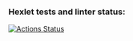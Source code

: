 ### Hexlet tests and linter status:
[![Actions Status](https://github.com/Cainit0/frontend-project-11/actions/workflows/hexlet-check.yml/badge.svg)](https://github.com/Cainit0/frontend-project-11/actions)